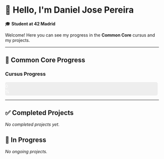 # 👋 Hello, I'm Daniel Jose Pereira

🎓 **Student at 42 Madrid**

Welcome! Here you can see my progress in the **Common Core** cursus and my projects.

---

## 🚀 Common Core Progress

### Cursus Progress

<!-- PROGRESS START -->
<div style="background-color:#eee; border-radius:5px; overflow:hidden; width:100%; max-width:500px;">
  <div style="background-color:#4CAF50; width:0%; color:white; text-align:center; padding:5px 0;">0%</div>
</div>
<!-- PROGRESS END -->

---

## ✅ Completed Projects
<!-- COMPLETED START -->
_No completed projects yet._
<!-- COMPLETED END -->

## 🚧 In Progress
<!-- INPROGRESS START -->
_No ongoing projects._
<!-- INPROGRESS END -->

